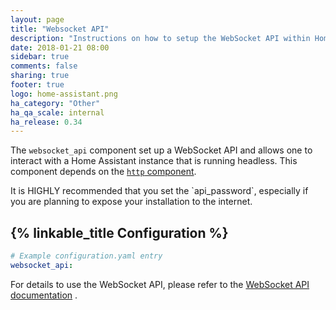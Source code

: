 ```yaml
---
layout: page
title: "Websocket API"
description: "Instructions on how to setup the WebSocket API within Home Assistant."
date: 2018-01-21 08:00
sidebar: true
comments: false
sharing: true
footer: true
logo: home-assistant.png
ha_category: "Other"
ha_qa_scale: internal
ha_release: 0.34
---
```


The `websocket_api` component set up a WebSocket API and allows one to interact with a Home Assistant instance that is running headless. This component depends on the [`http` component](/components/http/).

<p class='note warning'>
It is HIGHLY recommended that you set the `api_password`, especially if you are planning to expose your installation to the internet.
</p>

## {% linkable_title Configuration %}

```yaml
# Example configuration.yaml entry
websocket_api:
```

For details to use the WebSocket API, please refer to the [WebSocket API documentation](/developers/websocket_api/) .
